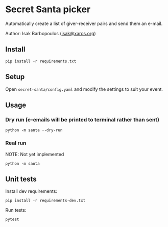 # Secret Santa picker

Automatically create a list of giver-receiver pairs and send them an e-mail.

Author: Isak Barbopoulos (isak@xaros.org)

## Install

`pip install -r requirements.txt`

## Setup

Open `secret-santa/config.yaml` and modify the settings to suit your event.

## Usage

### Dry run (e-emails will be printed to terminal rather than sent)

`python -m santa --dry-run`

### Real run

NOTE: Not yet implemented

`python -m santa`


## Unit tests

Install dev requirements:

`pip install -r requirements-dev.txt`

Run tests:

`pytest`
